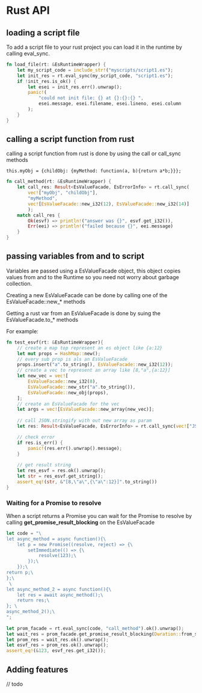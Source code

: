 # Rust API

## loading a script file

To add a script file to your rust project you can load it in the runtime by calling eval_sync.

```rust
fn load_file(rt: &EsRuntimeWrapper) {
    let my_script_code = include_str!("myscripts/script1.es");
    let init_res = rt.eval_sync(my_script_code, "script1.es");
    if !init_res.is_ok() {
        let esei = init_res.err().unwrap();
        panic!(
            "could not init file: {} at {}:{}:{} ",
            esei.message, esei.filename, esei.lineno, esei.column
        );
    }
}
```

## calling a script function from rust

calling a script function from rust is done by using the call or call_sync methods

```ecmascript
this.myObj = {childObj: {myMethod: function(a, b){return a*b;}}};
```

```rust
fn call_method(rt: &EsRuntimeWrapper) {
    let call_res: Result<EsValueFacade, EsErrorInfo> = rt.call_sync(
        vec!["myObj", "childObj"], 
        "myMethod", 
        vec![EsValueFacade::new_i32(12), EsValueFacade::new_i32(14)]
        );
    match call_res {
        Ok(esvf) => println!("answer was {}", esvf.get_i32()),
        Err(eei) => println!("failed because {}", eei.message)
    }
}
```

## passing variables from and to script

Variables are passed using a EsValueFacade object, this object copies values from
and to the Runtime so you need not worry about garbage collection.

Creating a new EsValueFacade can be done by calling one of the EsValueFacade::new_* methods

Getting a rust var from an EsValueFacade is done by suing the EsValueFacade.to_* methods

For example:

```rust
fn test_esvf(rt: &EsRuntimeWrapper){
    // create a map top represent an es object like {a:12}
    let mut props = HashMap::new();
    // every sub prop is als an EsValueFacade
    props.insert("a".to_string(), EsValueFacade::new_i32(12));
    // create a vec to represent an array like [8,"a",{a:12}]
    let new_vec = vec![
        EsValueFacade::new_i32(8),
        EsValueFacade::new_str("a".to_string()),
        EsValueFacade::new_obj(props),
    ];
    // create an EsValueFacade for the vec
    let args = vec![EsValueFacade::new_array(new_vec)];
  
    // call JSON.stringify with out new array as param
    let res: Result<EsValueFacade, EsErrorInfo> = rt.call_sync(vec!["JSON"], "stringify", args);

    // check error
    if res.is_err() {
        panic!(res.err().unwrap().message);
    }
 
    // get result string
    let res_esvf = res.ok().unwrap();
    let str = res_esvf.get_string();
    assert_eq!(str, &"[8,\"a\",{\"a\":12}]".to_string())
}
```

### Waiting for a Promise to resolve

When a script returns a Promise you can wait for the Promise to resolve by 
calling **get_promise_result_blocking** on the EsValueFacade

```rust
let code = "\
let async_method = async function(){\
    let p = new Promise((resolve, reject) => {\
        setImmediate(() => {\
            resolve(123);\
        });\
    });\
return p;\
};\
 \
let async_method_2 = async function(){\
    let res = await async_method();\
    return res;\
}; \
async_method_2();\
";
        
let prom_facade = rt.eval_sync(code, "call_method").ok().unwrap();
let wait_res = prom_facade.get_promise_result_blocking(Duration::from_secs(5));
let prom_res = wait_res.ok().unwrap();
let esvf_res = prom_res.ok().unwrap();
assert_eq!(&123, esvf_res.get_i32());
```

## Adding features

// todo